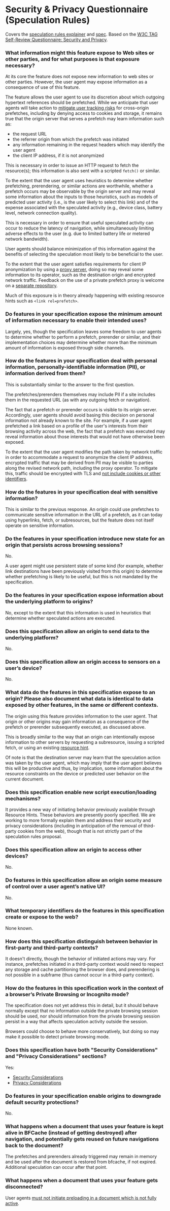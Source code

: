 # Security & Privacy Questionnaire (Speculation Rules)

Covers the [speculation rules explainer](triggers.md) and [spec](https://wicg.github.io/nav-speculation/speculation-rules.html). Based on the [W3C TAG Self-Review Questionnaire: Security and Privacy](https://w3ctag.github.io/security-questionnaire/).

### What information might this feature expose to Web sites or other parties, and for what purposes is that exposure necessary?

At its core the feature does not expose new information to web sites or other parties. However, the user agent may expose information as a consequence of use of this feature.

The feature allows the user agent to use its discretion about which outgoing hypertext references should be prefetched. While we anticipate that user agents will take action to [mitigate user tracking risks](prerendering-cross-origin.md#privacy-based-restrictions) for cross-origin prefetches, including by denying access to cookies and storage, it remains true that the origin server that serves a prefetch may learn information such as:
* the request URL
* the referrer origin from which the prefetch was initiated
* any information remaining in the request headers which may identify the user agent
* the client IP address, if it is not anonymized

This is necessary in order to issue an HTTP request to fetch the resource(s); this information is also sent with a scripted `fetch()` or similar.

To the extent that the user agent uses heuristics to determine whether prefetching, prerendering, or similar actions are worthwhile, whether a prefetch occurs may be observable by the origin server and may reveal some information about the inputs to those heuristics, such as models of predicted user activity (i.e., is the user likely to select this link) and of the expense associated with the speculated activity (e.g., device class, battery level, network connection quality).

This is necessary in order to ensure that useful speculated activity can occur to reduce the latency of navigation, while simultaneously limiting adverse effects to the user (e.g. due to limited battery life or metered network bandwidth).

User agents should balance minimization of this information against the benefits of selecting the speculation most likely to be beneficial to the user.

To the extent that the user agent satisfies requirements for client IP anonymization by using a [proxy server](https://github.com/buettner/private-prefetch-proxy), doing so may reveal some information to its operator, such as the destination origin and encrypted network traffic. Feedback on the use of a private prefetch proxy is welcome on a [separate repository](https://github.com/buettner/private-prefetch-proxy/issues).

Much of this exposure is in theory already happening with existing resource hints such as `<link rel=prefetch>`.

### Do features in your specification expose the minimum amount of information necessary to enable their intended uses?

Largely, yes, though the specification leaves some freedom to user agents to determine whether to perform a prefetch, prerender or similar, and their implementation choices may determine whether more than the minimum amount of information is exposed through side channels.

### How do the features in your specification deal with personal information, personally-identifiable information (PII), or information derived from them?

This is substantially similar to the answer to the first question.

The prefetches/prerenders themselves may include PII if a site includes them in the requested URL (as with any outgoing fetch or navigation).

The fact that a prefetch or prerender occurs is visible to its origin server. Accordingly, user agents should avoid basing this decision on personal information not already known to the site. For example, if a user agent prefetched a link based on a profile of the user's interests from their browsing activity across the web, the fact that a prefetch was executed may reveal information about those interests that would not have otherwise been exposed.

To the extent that the user agent modifies the path taken by network traffic in order to accommodate a request to anonymize the client IP address, encrypted traffic that may be derived from PII may be visible to parties along the revised network path, including the proxy operator. To mitigate this, traffic should be encrypted with TLS and [not include cookies or other identifiers](fetch.md#fetching-with-no-credentials).

### How do the features in your specification deal with sensitive information?

This is similar to the previous response. An origin could use prefetches to communicate sensitive information in the URL of a prefetch, as it can today using hyperlinks, fetch, or subresources, but the feature does not itself operate on sensitive information.

### Do the features in your specification introduce new state for an origin that persists across browsing sessions?

No.

A user agent might use persistent state of some kind (for example, whether link destinations have been previously visited from this origin) to determine whether prefetching is likely to be useful, but this is not mandated by the specification.

### Do the features in your specification expose information about the underlying platform to origins?

No, except to the extent that this information is used in heuristics that determine whether speculated actions are executed.

### Does this specification allow an origin to send data to the underlying platform?

No.

### Does this specification allow an origin access to sensors on a user’s device?

No.

### What data do the features in this specification expose to an origin? Please also document what data is identical to data exposed by other features, in the same or different contexts.

The origin using this feature provides information to the user agent. That origin or other origins may gain information as a consequence of the prefetch or prerender subsequently executed, as discussed above.

This is broadly similar to the way that an origin can intentionally expose information to other servers by requesting a subresource, issuing a scripted fetch, or using an existing [resource hint](https://w3c.github.io/resource-hints/).

Of note is that the destination server may learn that the speculation action was taken by the user agent, which may imply that the user agent believes this will be productive and thus, by implication, some information about the resource constraints on the device or predicted user behavior on the current document.

### Does this specification enable new script execution/loading mechanisms?

It provides a new way of initiating behavior previously available through Resource Hints. These behaviors are presently poorly specified. We are working to more formally explain them and address their security and privacy considerations (including in anticipation of the removal of third-party cookies from the web), though that is not strictly part of the speculation rules proposal.

### Does this specification allow an origin to access other devices?

No.

### Do features in this specification allow an origin some measure of control over a user agent’s native UI?

No.

### What temporary identifiers do the features in this specification create or expose to the web?

None known.

### How does this specification distinguish between behavior in first-party and third-party contexts?

It doesn't directly, though the behavior of initiated actions may vary. For instance, prefetches initiated in a third-party context would need to respect any storage and cache partitioning the browser does, and prerendering is not possible in a subframe (thus cannot occur in a third-party context).

### How do the features in this specification work in the context of a browser’s Private Browsing or Incognito mode?

The specification does not yet address this in detail, but it should behave normally except that no information outside the private browsing session should be used, nor should information from the private browsing session persist in a way that affects speculation activity outside the session.

Browsers could choose to behave more conservatively, but doing so may make it possible to detect private browsing mode.

### Does this specification have both "Security Considerations" and "Privacy Considerations" sections?

Yes:

* [Security Considerations](https://wicg.github.io/nav-speculation/speculation-rules.html#security-considerations)
* [Privacy Considerations](https://wicg.github.io/nav-speculation/speculation-rules.html#privacy-considerations)

### Do features in your specification enable origins to downgrade default security protections?

No.

### What happens when a document that uses your feature is kept alive in BFCache (instead of getting destroyed) after navigation, and potentially gets reused on future navigations back to the document?

The prefetches and prerenders already triggered may remain in memory and be used after the document is restored from bfcache, if not expired. Additional speculation can occur after that point.

### What happens when a document that uses your feature gets disconnected?

User agents [must not initiate preloading in a document which is not fully active](https://wicg.github.io/nav-speculation/speculation-rules.html#consider-speculation).
